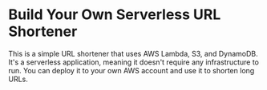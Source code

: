 # Build Your Own Serverless URL Shortener

This is a simple URL shortener that uses AWS Lambda, S3, and DynamoDB. It's a serverless application, meaning it doesn't require any infrastructure to run. You can deploy it to your own AWS account and use it to shorten long URLs.
